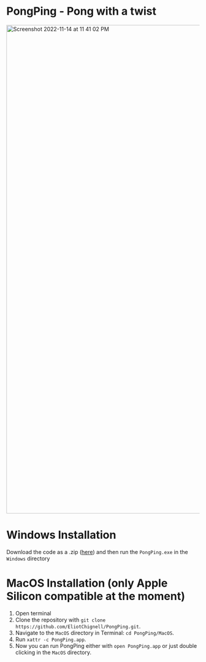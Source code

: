 # PongPing - Pong with a twist

<img width="1275" alt="Screenshot 2022-11-14 at 11 41 02 PM" src="https://user-images.githubusercontent.com/37009518/201640331-e6c44916-2fa2-4f44-a238-63c9943b1176.png">

# Windows Installation

Download the code as a .zip ([here](https://github.com/EliotChignell/PongPing/archive/refs/heads/master.zip)) and then run the `PongPing.exe` in the `Windows` directory

# MacOS Installation (only Apple Silicon compatible at the moment)

1. Open terminal
2. Clone the repository with ```git clone https://github.com/EliotChignell/PongPing.git```.
3. Navigate to the `MacOS` directory in Terminal: `cd PongPing/MacOS`.
4. Run `xattr -c PongPing.app`.
5. Now you can run PongPing either with `open PongPing.app` or just double clicking in the `MacOS` directory.

